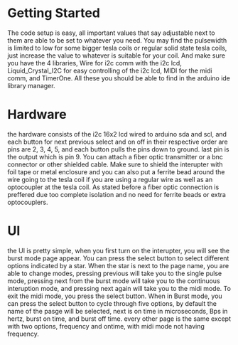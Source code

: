 # Getting Started
The code setup is easy, all important values that say adjustable next to them are able to be set to whatever you need.
You may find the pulsewidth is limited to low for some bigger tesla coils or regular solid state tesla coils, just increase
the value to whatever is suitable for your coil. And make sure you have the 4 libraries, Wire for i2c comm with the i2c lcd, 
Liquid_Crystal_I2C for easy controlling of the i2c lcd, MIDI for the midi comm, and TimerOne. All these you should be able 
to find in the arduino ide library manager. 

# Hardware
the hardware consists of the i2c 16x2 lcd wired to arduino sda and scl, and each button for next previous select and on off in 
their respective order are pins are 2, 3, 4, 5, and each button pulls the pins down to ground. last pin is the output which 
is pin 9. You can attach a fiber optic transmitter or a bnc connector or other shielded cable.
Make sure to shield the interupter with foil tape or metal enclosure and you can also put a ferrite bead around the wire going to 
the tesla coil if you are using a regular wire as well as an optocoupler at the tesla coil. As stated before a fiber optic 
connection is preffered due too complete isolation and no need for ferrite beads or extra optocouplers.

# UI
the UI is pretty simple, when you first turn on the interupter, you will see the burst mode page appear. You can press the 
select button to select different options indicated by a star. When the star is next to the page name, you are able to change modes,
pressing previous will take you to the single pulse mode, pressing next from the burst mode will take you to the continuous 
interuption mode, and pressing next again will take you to the midi mode. To exit the midi mode, you press the select button. When
in Burst mode, you can press the select button to cycle through five options, by default the name of the pasge will be selected, next
is on time in microseconds, Bps in hertz, burst on time, and burst off time. every other page is the same except with two options,
frequency and ontime, with midi mode not having frequency.
